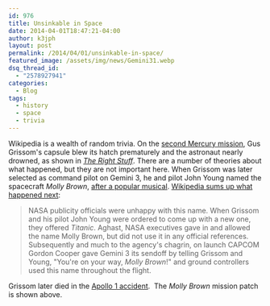 ```yaml
---
id: 976
title: Unsinkable in Space
date: 2014-04-01T18:47:21-04:00
author: k3jph
layout: post
permalink: /2014/04/01/unsinkable-in-space/
featured_image: /assets/img/news/Gemini31.webp
dsq_thread_id:
  - "2578927941"
categories:
  - Blog
tags:
  - history
  - space
  - trivia
---
```


Wikipedia is a wealth of random trivia. On the [second Mercury mission](http://en.wikipedia.org/wiki/Mercury-Redstone_4 "Mercury-Redstone 4"), Gus Grissom's capsule blew its hatch prematurely and the astronaut nearly drowned, as shown in [_The Right Stuff_](http://www.imdb.com/title/tt0086197/ "The Right Stuff on IMDB"). There are a number of theories about what happened, but they are not important here. When Grissom was later selected as command pilot on Gemini 3, he and pilot John Young named the spacecraft _Molly Brown_, [after a popular musical](http://en.wikipedia.org/wiki/The_Unsinkable_Molly_Brown_(musical) "The Unsinkable Molly Brown on Wikipedia"). [Wikipedia sums up what happened next](http://en.wikipedia.org/wiki/Gus_Grissom#Naming_of_the_Molly_Brown "Gus Grissom on Wikipedia"):

> NASA publicity officials were unhappy with this name. When Grissom and his pilot John Young were ordered to come up with a new one, they offered _Titanic_. Aghast, NASA executives gave in and allowed the name Molly Brown, but did not use it in any official references. Subsequently and much to the agency's chagrin, on launch CAPCOM Gordon Cooper gave Gemini 3 its sendoff by telling Grissom and Young, "You're on your way, _Molly Brown_!" and ground controllers used this name throughout the flight.

Grissom later died in the [Apollo 1 accident](http://en.wikipedia.org/wiki/Apollo_1 "Apollo 1 on Wikipedia").  The _Molly Brown_ mission patch is shown above.
